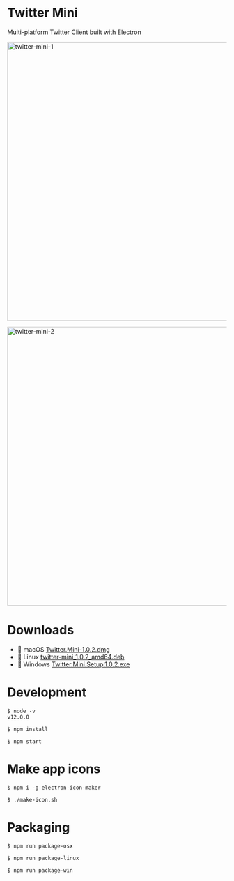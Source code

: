 # Twitter Mini

Multi-platform Twitter Client built with Electron

<a data-flickr-embed="true"  href="https://www.flickr.com/photos/140596581@N07/46846919315/in/dateposted-public/" title="twitter-mini-1"><img src="https://live.staticflickr.com/65535/46846919315_5202dc4c2f_z.jpg" width="578" height="640" alt="twitter-mini-1"></a>

<a data-flickr-embed="true"  href="https://www.flickr.com/photos/140596581@N07/46846919905/in/dateposted-public/" title="twitter-mini-2"><img src="https://live.staticflickr.com/65535/46846919905_b2fa65d4ce_z.jpg" width="580" height="640" alt="twitter-mini-2"></a>

# Downloads
* :apple: macOS [Twitter.Mini-1.0.2.dmg](https://github.com/dongri/twitter-mini/releases/download/v1.0.2/Twitter.Mini-1.0.2.dmg)
* :penguin: Linux [twitter-mini_1.0.2_amd64.deb](https://github.com/dongri/twitter-mini/releases/download/v1.0.2/twitter-mini_1.0.2_amd64.deb)
* :briefcase: Windows [Twitter.Mini.Setup.1.0.2.exe](https://github.com/dongri/twitter-mini/releases/download/v1.0.2/Twitter.Mini.Setup.1.0.2.exe)

# Development
```
$ node -v
v12.0.0

$ npm install

$ npm start
```

# Make app icons
```
$ npm i -g electron-icon-maker

$ ./make-icon.sh
```

# Packaging
```
$ npm run package-osx

$ npm run package-linux

$ npm run package-win
```
